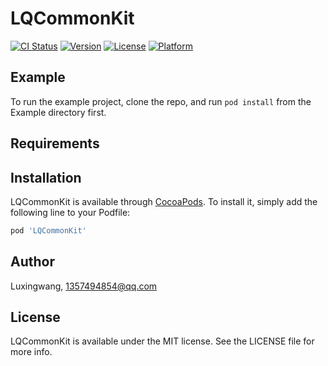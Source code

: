 # LQCommonKit

[![CI Status](https://img.shields.io/travis/Luxingwang/LQCommonKit.svg?style=flat)](https://travis-ci.org/Luxingwang/LQCommonKit)
[![Version](https://img.shields.io/cocoapods/v/LQCommonKit.svg?style=flat)](https://cocoapods.org/pods/LQCommonKit)
[![License](https://img.shields.io/cocoapods/l/LQCommonKit.svg?style=flat)](https://cocoapods.org/pods/LQCommonKit)
[![Platform](https://img.shields.io/cocoapods/p/LQCommonKit.svg?style=flat)](https://cocoapods.org/pods/LQCommonKit)

## Example

To run the example project, clone the repo, and run `pod install` from the Example directory first.

## Requirements

## Installation

LQCommonKit is available through [CocoaPods](https://cocoapods.org). To install
it, simply add the following line to your Podfile:

```ruby
pod 'LQCommonKit'
```

## Author

Luxingwang, 1357494854@qq.com

## License

LQCommonKit is available under the MIT license. See the LICENSE file for more info.
